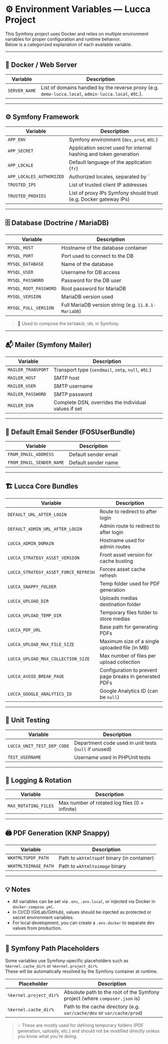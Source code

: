 # ⚙️ Environment Variables — Lucca Project

This Symfony project uses Docker and relies on multiple environment variables for proper configuration and runtime behavior.  
Below is a categorized explanation of each available variable.

---

## 🐳 Docker / Web Server

| Variable       | Description |
|----------------|-------------|
| `SERVER_NAME`  | List of domains handled by the reverse proxy (e.g. `demo-lucca.local`, `admin-lucca.local`, etc.).

---

## ⚙️ Symfony Framework

| Variable              | Description |
|------------------------|-------------|
| `APP_ENV`              | Symfony environment (`dev`, `prod`, etc.) |
| `APP_SECRET`           | Application secret used for internal hashing and token generation |
| `APP_LOCALE`           | Default language of the application (`fr`) |
| `APP_LOCALES_AUTHORIZED` | Authorized locales, separated by `|` (e.g. `fr|gb`) |
| `TRUSTED_IPS`          | List of trusted client IP addresses |
| `TRUSTED_PROXIES`      | List of proxy IPs Symfony should trust (e.g. Docker gateway IPs) |

---

## 🗄️ Database (Doctrine / MariaDB)

| Variable              | Description |
|------------------------|-------------|
| `MYSQL_HOST`           | Hostname of the database container |
| `MYSQL_PORT`           | Port used to connect to the DB |
| `MYSQL_DATABASE`       | Name of the database |
| `MYSQL_USER`           | Username for DB access |
| `MYSQL_PASSWORD`       | Password for the DB user |
| `MYSQL_ROOT_PASSWORD`  | Root password for MariaDB |
| `MYSQL_VERSION`        | MariaDB version used |
| `MYSQL_FULL_VERSION`   | Full MariaDB version string (e.g. `11.8.1-MariaDB`) |

> 🔗 Used to compose the `DATABASE_URL` in Symfony.

---

## 📬 Mailer (Symfony Mailer)

| Variable              | Description |
|------------------------|-------------|
| `MAILER_TRANSPORT`     | Transport type (`sendmail`, `smtp`, `null`, etc.) |
| `MAILER_HOST`          | SMTP host |
| `MAILER_USER`          | SMTP username |
| `MAILER_PASSWORD`      | SMTP password |
| `MAILER_DSN`           | Complete DSN, overrides the individual values if set |

---

## 👤 Default Email Sender (FOSUserBundle)

| Variable                  | Description |
|----------------------------|-------------|
| `FROM_EMAIL_ADDRESS`       | Default sender email |
| `FROM_EMAIL_SENDER_NAME`   | Default sender name |

---

## 🏗️ Lucca Core Bundles

| Variable                        | Description                                            |
|----------------------------------|--------------------------------------------------------|
| `DEFAULT_URL_AFTER_LOGIN`         | Route to redirect to after login                       |
| `DEFAULT_ADMIN_URL_AFTER_LOGIN`   | Admin route to redirect to after login                 |
| `LUCCA_ADMIN_DOMAIN`              | Hostname used for admin routes                         |
| `LUCCA_STRATEGY_ASSET_VERSION`    | Front asset version for cache busting                  |
| `LUCCA_STRATEGY_ASSET_FORCE_REFRESH` | Forces asset cache refresh                             |
| `LUCCA_SNAPPY_FOLDER`             | Temp folder used for PDF generation                    |
| `LUCCA_UPLOAD_DIR`                | Uploads medias destination folder                      |
| `LUCCA_UPLOAD_TEMP_DIR`           | Temporary files folder to store medias                 |
| `LUCCA_PDF_URL`                   | Base path for generating PDFs                          |
| `LUCCA_UPLOAD_MAX_FILE_SIZE`      | Maximum size of a single uploaded file (in MB)         |
| `LUCCA_UPLOAD_MAX_COLLECTION_SIZE`| Max number of files per upload collection              |
| `LUCCA_AVOID_BREAK_PAGE`          | Configuration to prevent page breaks in generated PDFs |
| `LUCCA_GOOGLE_ANALYTICS_ID`       | Google Analytics ID (can be `null`)                    |

---

## 🧪 Unit Testing

| Variable                   | Description |
|-----------------------------|-------------|
| `LUCCA_UNIT_TEST_DEP_CODE`  | Department code used in unit tests (`null` if unused) |
| `TEST_USERNAME`             | Username used in PHPUnit tests |

---

## 🔁 Logging & Rotation

| Variable              | Description |
|------------------------|-------------|
| `MAX_ROTATING_FILES`   | Max number of rotated log files (0 = infinite) |

---

## 🖨️ PDF Generation (KNP Snappy)

| Variable               | Description |
|-------------------------|-------------|
| `WKHTMLTOPDF_PATH`      | Path to `wkhtmltopdf` binary (in container) |
| `WKHTMLTOIMAGE_PATH`    | Path to `wkhtmltoimage` binary |

---

## 💡 Notes

- All variables can be set via `.env`, `.env.local`, or injected via Docker in `docker-compose.yml`.
- In CI/CD (GitLab/GitHub), values should be injected as protected or secret environment variables.
- For local development, you can create a `.env.docker` to separate dev values from production.

---

## 🧩 Symfony Path Placeholders

Some variables use Symfony-specific placeholders such as `%kernel.cache_dir%` or `%kernel.project_dir%`.  
These will be automatically resolved by the Symfony container at runtime.

| Placeholder              | Description |
|--------------------------|-------------|
| `%kernel.project_dir%`   | Absolute path to the root of the Symfony project (where `composer.json` is) |
| `%kernel.cache_dir%`     | Path to the cache directory (e.g. `var/cache/dev` or `var/cache/prod`) |

> 💡 These are mostly used for defining temporary folders (PDF generation, uploads, etc.) and should not be modified directly unless you know what you're doing.

